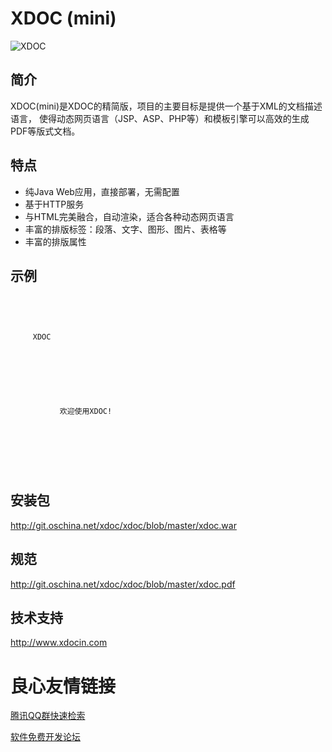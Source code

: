 XDOC (mini)
==============================

![XDOC](http://static.oschina.net/uploads/space/2015/0825/114225_75kc_193624.png "")

简介
------------------------------

XDOC(mini)是XDOC的精简版，项目的主要目标是提供一个基于XML的文档描述语言，
使得动态网页语言（JSP、ASP、PHP等）和模板引擎可以高效的生成PDF等版式文档。

特点
------------------------------

* 纯Java Web应用，直接部署，无需配置
* 基于HTTP服务
* 与HTML完美融合，自动渲染，适合各种动态网页语言
* 丰富的排版标签：段落、文字、图形、图片、表格等
* 丰富的排版属性

示例
------------------------------

``` HTML
 
 
   
     
     XDOC 
      
   
   
     
     
       
         
           欢迎使用XDOC! 
         
       
     
     
   
 
```

安装包
------------------------------

http://git.oschina.net/xdoc/xdoc/blob/master/xdoc.war

规范
------------------------------

http://git.oschina.net/xdoc/xdoc/blob/master/xdoc.pdf

技术支持
------------------------------

http://www.xdocin.com

 # 良心友情链接

[腾讯QQ群快速检索](http://u.720life.cn/s/8cf73f7c)

[软件免费开发论坛](http://u.720life.cn/s/bbb01dc0)